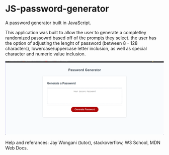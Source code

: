 # JS-password-generator

A password generator built in JavaScript.

This application was built to allow the user to generate a completley randomized passowrd based off of the prompts they select.
the user has the option of adjusting the lenght of password (between 8 - 128 characters), lowercase/uppercase letter inclusion, as well as special character and numeric value inclusion.

![Screenshot 2023-12-04 195410](./assets/passgen.png)

Help and referances:
Jay Wongani (tutor), stackoverflow, W3 School, MDN Web Docs.
